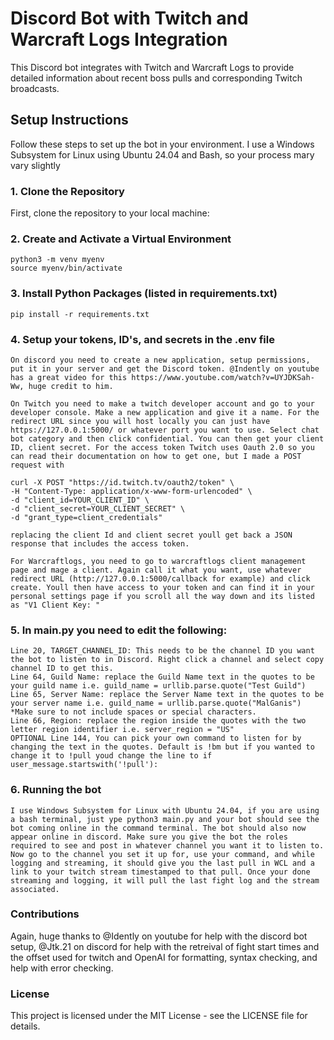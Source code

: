
# Discord Bot with Twitch and Warcraft Logs Integration

This Discord bot integrates with Twitch and Warcraft Logs to provide detailed information about recent boss pulls and corresponding Twitch broadcasts.

## Setup Instructions

Follow these steps to set up the bot in your environment. I use a Windows Subsystem for Linux using Ubuntu 24.04 and Bash, so your process mary vary slightly

### 1. Clone the Repository

First, clone the repository to your local machine:

### 2. Create and Activate a Virtual Environment

    python3 -m venv myenv
    source myenv/bin/activate

### 3. Install Python Packages (listed in requirements.txt)
    pip install -r requirements.txt

### 4. Setup your tokens, ID's, and secrets in the .env file
    On discord you need to create a new application, setup permissions, put it in your server and get the Discord token. @Indently on youtube has a great video for this https://www.youtube.com/watch?v=UYJDKSah-Ww, huge credit to him.

    On Twitch you need to make a twitch developer account and go to your developer console. Make a new application and give it a name. For the redirect URL since you will host locally you can just have https://127.0.0.1:5000/ or whatever port you want to use. Select chat bot category and then click confidential. You can then get your client ID, client secret. For the access token Twitch uses Oauth 2.0 so you can read their documentation on how to get one, but I made a POST request with 

    curl -X POST "https://id.twitch.tv/oauth2/token" \
    -H "Content-Type: application/x-www-form-urlencoded" \
    -d "client_id=YOUR_CLIENT_ID" \
    -d "client_secret=YOUR_CLIENT_SECRET" \
    -d "grant_type=client_credentials"

    replacing the client Id and client secret youll get back a JSON response that includes the access token.

    For Warcraftlogs, you need to go to warcraftlogs client management page and mage a client. Again call it what you want, use whatever redirect URL (http://127.0.0.1:5000/callback for example) and click create. Youll then have access to your token and can find it in your personal settings page if you scroll all the way down and its listed as "V1 Client Key: "

### 5. In main.py you need to edit the following:
    Line 20, TARGET_CHANNEL_ID: This needs to be the channel ID you want the bot to listen to in Discord. Right click a channel and select copy channel ID to get this.
    Line 64, Guild Name: replace the Guild Name text in the quotes to be your guild name i.e. guild_name = urllib.parse.quote("Test Guild")
    Line 65, Server Name: replace the Server Name text in the quotes to be your server name i.e. guild_name = urllib.parse.quote("MalGanis") *Make sure to not include spaces or special characters.
    Line 66, Region: replace the region inside the quotes with the two letter region identifier i.e. server_region = "US"
    OPTIONAL Line 144, You can pick your own command to listen for by changing the text in the quotes. Default is !bm but if you wanted to change it to !pull youd change the line to if user_message.startswith('!pull'):

### 6. Running the bot
    I use Windows Subsystem for Linux with Ubuntu 24.04, if you are using a bash terminal, just ype python3 main.py and your bot should see the bot coming online in the command terminal. The bot should also now appear online in discord. Make sure you give the bot the roles required to see and post in whatever channel you want it to listen to. Now go to the channel you set it up for, use your command, and while logging and streaming, it should give you the last pull in WCL and a link to your twitch stream timestamped to that pull. Once your done streaming and logging, it will pull the last fight log and the stream associated.

### Contributions
Again, huge thanks to @Idently on youtube for help with the discord bot setup, @Jtk.21 on discord for help with the retreival of fight start times and the offset used for twitch
and OpenAI for formatting, syntax checking, and help with error checking. 

### License
This project is licensed under the MIT License - see the LICENSE file for details.